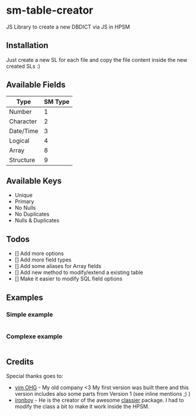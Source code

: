 # sm-table-creator

JS Library to create a new DBDICT via JS in HPSM

## Installation

Just create a new SL for each file and copy the file content inside the new created SLs :)

## Available Fields

| Type      | SM Type |
|-----------|---------|
| Number    | 1       |  
| Character | 2       |
| Date/Time | 3       |
| Logical   | 4       |
| Array     | 8       |
| Structure | 9       |

## Available Keys

* Unique
* Primary
* No Nulls
* No Duplicates
* Nulls & Duplicates

## Todos

* [] Add more options
* [] Add more field types
* [] Add some aliases for Array fields 
* [] Add new method to modify/extend a existing table
* [] Make it easier to modify SQL field options

## Examples

### Simple example

```js

```

### Complexe example

```js

```



## Credits

Special thanks goes to:

*  [yim OHG](https://www.y-im.de) - My old company <3 My first version was built there and this version includes also some parts from Version 1 (see inline mentions ;) )
* [ironboy](https://github.com/ironboy) - He is the creator of the awesome [classier](https://github.com/ironboy/classier) package. I had to modify the class a bit to make it work inside the HPSM.
